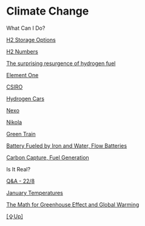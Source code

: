 # Climate Change

What Can I Do?

[H2 Storage Options](../../2020/10/h2-storage.md)

[H2 Numbers](../../2020/07/h2-numbers.md)

[The surprising resurgence of hydrogen fuel](../../2018/11/the-surprising-resurgence-of-hydrogen.md)

[Element One](../../2018/10/element-one.md)

[CSIRO](../../2018/10/csiro.md)

[Hydrogen Cars](../../2018/09/hydrogen-cars.md)

[Nexo](../../2018/09/hyunda-nexo-additions.md)

[Nikola](../../2018/09/nikola.md)

[Green Train](../../2018/12/train.md)

[Battery Fueled by Iron and Water, Flow Batteries](../../2018/07/battery-fueled-by-iron-and-water.md)

[Carbon Capture, Fuel Generation](../../2019/01/carboncapture.md)

Is It Real?

[Q&A - 22/8](../../2015/08/q-218.md)

[January Temperatures](../../2018/01/january-temperatures.md)

[The Math for Greenhouse Effect and Global Warming](../../2019/07/greenhouse-effect-math.md)

[[⇪Up]](../..)
